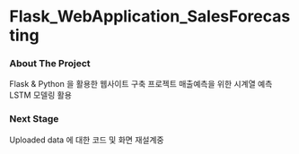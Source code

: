 # Flask_WebApplication_SalesForecasting

### About The Project
Flask & Python 을 활용한 웹사이트 구축 프로젝트 
매출예측을 위한 시계열 예측 LSTM 모델링 활용 

### Next Stage
Uploaded data 에 대한 코드 및 화면 재설계중 



